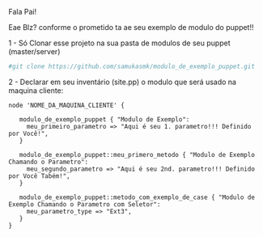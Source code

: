 Fala Pai!

Eae Blz? conforme o prometido ta ae seu exemplo de modulo do puppet!!

 1 - Só Clonar esse projeto na sua pasta de modulos de seu puppet (master/server)

```bash
#git clone https://github.com/samukasmk/modulo_de_exemplo_puppet.git
```

2 - Declarar em seu inventário (site.pp) o modulo que será usado na maquina cliente:
```puppet
node 'NOME_DA_MAQUINA_CLIENTE' {
 
   modulo_de_exemplo_puppet { "Modulo de Exemplo":
     meu_primeiro_parametro => "Aqui é seu 1. parametro!!! Definido por Você!",
   }
     
   modulo_de_exemplo_puppet::meu_primero_metodo { "Modulo de Exemplo Chamando o Parametro":
     meu_segundo_parametro => "Aqui é seu 2nd. parametro!!! Definido por Você Tabém!",
   }
   
   modulo_de_exemplo_puppet::metodo_com_exemplo_de_case { "Modulo de Exemplo Chamando o Parametro com Seletor":
     meu_parametro_type => "Ext3",
   }
} 
```


    

